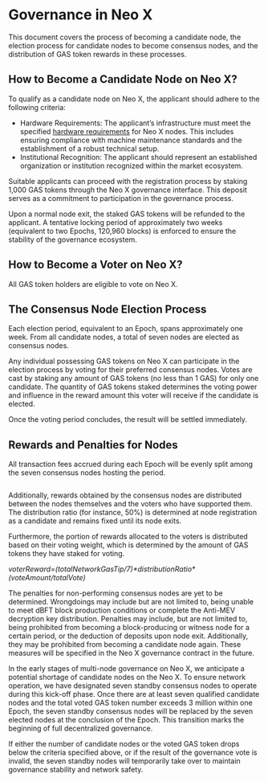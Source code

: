 # Governance in Neo X

This document covers the process of becoming a candidate node, the election process for candidate nodes to become consensus nodes, and the distribution of GAS token rewards in these processes.&#x20;

## How to Become a Candidate Node on Neo X?

To qualify as a candidate node on Neo X, the applicant should adhere to the following criteria:

* Hardware Requirements: The applicant’s infrastructure must meet the specified [hardware requirements](broken-reference) for Neo X nodes. This includes ensuring compliance with machine maintenance standards and the establishment of a robust technical setup.
* Institutional Recognition: The applicant should represent an established organization or institution recognized within the market ecosystem.

Suitable applicants can proceed with the registration process by staking 1,000 GAS tokens through the Neo X governance interface. This deposit serves as a commitment to participation in the governance process.

Upon a normal node exit, the staked GAS tokens will be refunded to the applicant. A tentative locking period of approximately two weeks (equivalent to two Epochs, 120,960 blocks) is enforced to ensure the stability of the governance ecosystem.

## How to Become a Voter on Neo X?

All GAS token holders are eligible to vote on Neo X.

## The Consensus Node Election Process

Each election period, equivalent to an Epoch, spans approximately one week. From all candidate nodes, a total of seven nodes are elected as consensus nodes.

Any individual possessing GAS tokens on Neo X can participate in the election process by voting for their preferred consensus nodes. Votes are cast by staking any amount of GAS tokens (no less than 1 GAS) for only one candidate. The quantity of GAS tokens staked determines the voting power and influence in the reward amount this voter will receive if the candidate is elected.

Once the voting period concludes, the result will be settled immediately.

## Rewards and Penalties for Nodes

All transaction fees accrued during each Epoch will be evenly split among the seven consensus nodes hosting the period.

<figure><img src="https://miro.medium.com/v2/resize:fit:1225/0*iVSA4MrcuEXWbJXk" alt=""><figcaption></figcaption></figure>

Additionally, rewards obtained by the consensus nodes are distributed between the nodes themselves and the voters who have supported them. The distribution ratio (for instance, 50%) is determined at node registration as a candidate and remains fixed until its node exits.

Furthermore, the portion of rewards allocated to the voters is distributed based on their voting weight, which is determined by the amount of GAS tokens they have staked for voting.

_voterReward=(totalNetworkGasTip/7)\*distributionRatio\*(voteAmount/totalVote)_

The penalties for non-performing consensus nodes are yet to be determined. Wrongdoings may include but are not limited to, being unable to meet dBFT block production conditions or complete the Anti-MEV decryption key distribution. Penalties may include, but are not limited to, being prohibited from becoming a block-producing or witness node for a certain period, or the deduction of deposits upon node exit. Additionally, they may be prohibited from becoming a candidate node again. These measures will be specified in the Neo X governance contract in the future.

In the early stages of multi-node governance on Neo X, we anticipate a potential shortage of candidate nodes on the Neo X. To ensure network operation, we have designated seven standby consensus nodes to operate during this kick-off phase. Once there are at least seven qualified candidate nodes and the total voted GAS token number exceeds 3 million within one Epoch, the seven standby consensus nodes will be replaced by the seven elected nodes at the conclusion of the Epoch. This transition marks the beginning of full decentralized governance.

If either the number of candidate nodes or the voted GAS token drops below the criteria specified above, or if the result of the governance vote is invalid, the seven standby nodes will temporarily take over to maintain governance stability and network safety.
